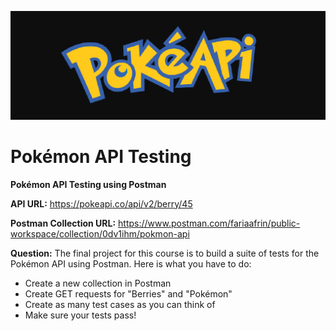 ![Pokémon API Image](Poké_API.png)

# Pokémon API Testing

**Pokémon API Testing using Postman**

**API URL:** https://pokeapi.co/api/v2/berry/45

**Postman Collection URL:** https://www.postman.com/fariaafrin/public-workspace/collection/0dv1ihm/pokmon-api

**Question:**
The final project for this course is to build a suite of tests for the Pokémon API using Postman.
Here is what you have to do:
- Create a new collection in Postman 
- Create GET requests for "Berries" and "Pokémon" 
- Create as many test cases as you can think of 
- Make sure your tests pass! 


